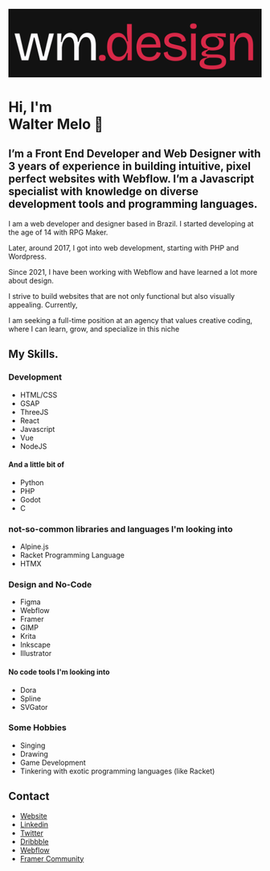 
![](./wm-design.svg "a title")

# Hi, I'm <br> <span>Walter Melo</span> <span class="hand">&#128075;</span> </h2>        

## I’m a Front End Developer and Web Designer with 3 years of experience in building intuitive, pixel perfect websites with Webflow. I’m a Javascript specialist with knowledge on diverse development tools and programming languages.

I am a web developer and designer based in Brazil. I started developing at the age of 14 with RPG Maker.
            
Later, around 2017, I got into web development, starting with PHP and Wordpress.
            
Since 2021, I have been working with Webflow and have learned a lot more about design.
            
I strive to build websites that are not only functional but also visually appealing. Currently,
            
I am seeking a full-time position at an agency that values creative coding, where I can learn, grow, and specialize in this niche        

## My Skills.

### Development

- HTML/CSS
- GSAP
- ThreeJS
- React
- Javascript
- Vue
- NodeJS

#### And a little bit of

- Python
- PHP
- Godot
- C

### not-so-common libraries and languages I'm looking into

- Alpine.js
- Racket Programming Language
- HTMX

### Design and No-Code

- Figma
- Webflow
- Framer
- GIMP
- Krita
- Inkscape
- Illustrator

#### No code tools I'm looking into

- Dora
- Spline
- SVGator

### Some Hobbies

- Singing
- Drawing
- Game Development
- Tinkering with exotic programming languages (like Racket)

## Contact

- [Website](https://waltermelo.design/)
- [Linkedin](https://www.linkedin.com/in/walmello/)
- [Twitter](https://twitter.com/waltermelo_)
- [Dribbble](https://dribbble.com/walmello24)
- [Webflow](https://webflow.com/@walmello)
- [Framer Community](https://www.framer.community/u/864860dd)
